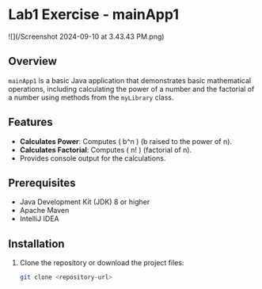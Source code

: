 # Lab1 Exercise - mainApp1
![](/Screenshot 2024-09-10 at 3.43.43 PM.png)
## Overview
`mainApp1` is a basic Java application that demonstrates basic mathematical operations, including calculating the power of a number and the factorial of a number using methods from the `myLibrary` class.

## Features
- **Calculates Power**: Computes \( b^n \) (b raised to the power of n).
- **Calculates Factorial**: Computes \( n! \) (factorial of n).
- Provides console output for the calculations.

## Prerequisites
- Java Development Kit (JDK) 8 or higher
- Apache Maven
- IntelliJ IDEA
## Installation
1. Clone the repository or download the project files:
   ```bash
   git clone <repository-url>
